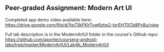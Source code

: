 ## Peer-graded Assignment: Modern Art UI

Completed app demo video available here:  
https://drive.google.com/file/d/1tp73kFKlrTvw6ztw2-txrEHT0Cb8Py8u/view

Full lab description is in the ModernArtUI folder in the course's Github repo:  
https://github.com/aporter/coursera-android-labs/tree/master/ModernArtUI/Lab4b_ModernArtUI